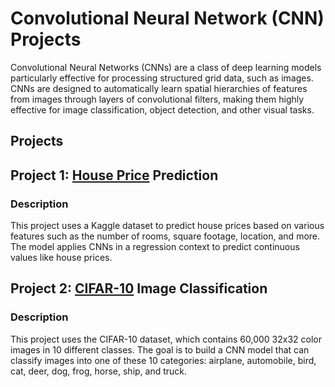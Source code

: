 # Convolutional Neural Network (CNN) Projects
Convolutional Neural Networks (CNNs) are a class of deep learning models particularly effective for processing structured grid data, such as images. CNNs are designed to automatically learn spatial hierarchies of features from images through layers of convolutional filters, making them highly effective for image classification, object detection, and other visual tasks.


## Projects
## Project 1: [House Price](https://github.com/elenshahbazyan/CNN/blob/main/House%20Price%20Prediction/House%20(1).ipynb) Prediction 
### Description
This project uses a Kaggle dataset to predict house prices based on various features such as the number of rooms, square footage, location, and more. The model applies CNNs in a regression context to predict continuous values like house prices.
## Project 2: [CIFAR-10](https://github.com/elenshahbazyan/CNN/blob/main/CIFAR10/CIFAR10.ipynb) Image Classification
### Description
This project uses the CIFAR-10 dataset, which contains 60,000 32x32 color images in 10 different classes. The goal is to build a CNN model that can classify images into one of these 10 categories: airplane, automobile, bird, cat, deer, dog, frog, horse, ship, and truck.
